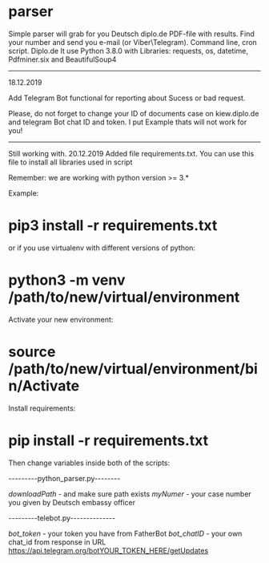 # parser
Simple parser will grab for you Deutsch diplo.de PDF-file with results. Find your number and send you e-mail (or Viber\Telegram).
Command line, cron script. Diplo.de
It use Python 3.8.0 with Libraries:
requests, os, datetime, Pdfminer.six and BeautifulSoup4
_____________________________________________________________________
18.12.2019

Add Telegram Bot functional for reporting about Sucess or bad request.

Please, do not forget to change your ID of documents case on kiew.diplo.de
and telegram Bot chat ID and token. I put Example thats will not work for you!
_____________________________________________________________________
Still working with.
20.12.2019
Added file requirements.txt. You can use this file to install all libraries used in script

Remember: we are working with python version >= 3.*

Example:
# pip3 install -r requirements.txt

or if you use virtualenv with different versions of python:

# python3 -m venv /path/to/new/virtual/environment

Activate your new environment:

# source /path/to/new/virtual/environment/bin/Activate

Install requirements:

# pip install -r requirements.txt

Then change variables inside both of the scripts:

---------python_parser.py--------

*downloadPath*  - and make sure path exists
*myNumer*  - your case number you given by Deutsch embassy officer

---------telebot.py--------------

*bot_token*  - your token you have from FatherBot
*bot_chatID* - your own chat_id from response in URL  https://api.telegram.org/botYOUR_TOKEN_HERE/getUpdates



